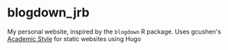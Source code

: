 # blogdown_jrb

My personal website, inspired by the `blogdown` R package. Uses gcushen's
[Academic Style](github.com/gcushen/hugo-academic) for static websites using Hugo 
